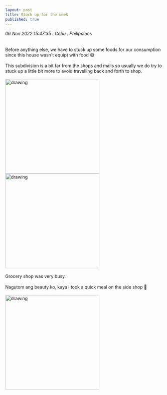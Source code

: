 ```yaml
---
layout: post
title: Stock up for the week
published: true
---
```

_06 Nov 2022 15:47:35 . Cebu . Philippines_
<br>
<br>
<br>
Before anything else, we have to stuck up some foods for our consumption since this house wasn't equipt with food 😅
<br>
<br>
This subdivision is a bit far from the shops and malls so usually we do try to stuck up a little bit more to avoid travelling back and forth to shop.
<br>
<br>
<img src="https://drive.google.com/uc?export=view&id=1OtHnsk3dcKS6G3qYMY9UBqPSz_qKBikF" alt="drawing" width="300"/> <img src="https://drive.google.com/uc?export=view&id=1Vlb0-v77U_BJ67HIcGiWD_HN-OxBEikB" alt="drawing" width="300"/>
<br>
<br>
Grocery shop was very busy.
<br>
<br>
Nagutom ang beauty ko, kaya i took a quick meal on the side shop 🤭
<br>
<br>
<img src="https://drive.google.com/uc?export=view&id=11qZfeDR7xlpeIhQvk3qlznCecQj50Ynn" alt="drawing" width="300"/>

